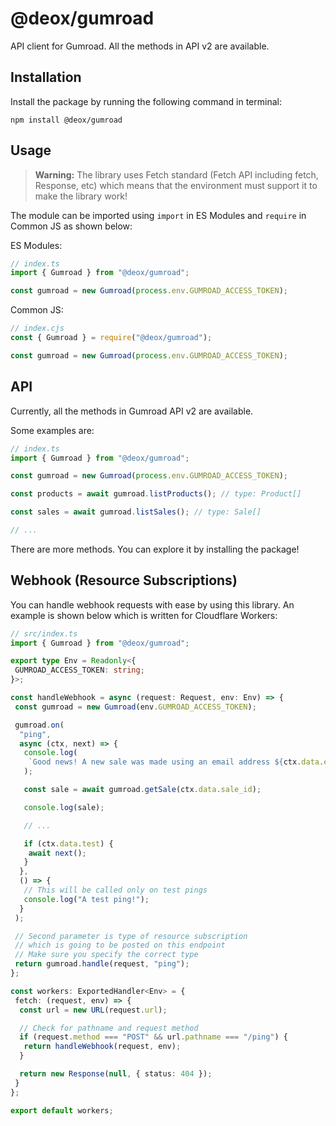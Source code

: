 # @deox/gumroad

API client for Gumroad. All the methods in API v2 are available.

## Installation

Install the package by running the following command in terminal:

```shell
npm install @deox/gumroad
```

## Usage

> **Warning:** The library uses Fetch standard (Fetch API including fetch, Response, etc) which means that the environment must support it to make the library work!

The module can be imported using `import` in ES Modules and `require` in Common JS as shown below:

ES Modules:

```ts
// index.ts
import { Gumroad } from "@deox/gumroad";

const gumroad = new Gumroad(process.env.GUMROAD_ACCESS_TOKEN);
```

Common JS:

```cjs
// index.cjs
const { Gumroad } = require("@deox/gumroad");

const gumroad = new Gumroad(process.env.GUMROAD_ACCESS_TOKEN);
```

## API

Currently, all the methods in Gumroad API v2 are available.

Some examples are:

```ts
// index.ts
import { Gumroad } from "@deox/gumroad";

const gumroad = new Gumroad(process.env.GUMROAD_ACCESS_TOKEN);

const products = await gumroad.listProducts(); // type: Product[]

const sales = await gumroad.listSales(); // type: Sale[]

// ...
```

There are more methods. You can explore it by installing the package!

## Webhook (Resource Subscriptions)

You can handle webhook requests with ease by using this library. An example is shown below which is written for Cloudflare Workers:

```ts
// src/index.ts
import { Gumroad } from "@deox/gumroad";

export type Env = Readonly<{
 GUMROAD_ACCESS_TOKEN: string;
}>;

const handleWebhook = async (request: Request, env: Env) => {
 const gumroad = new Gumroad(env.GUMROAD_ACCESS_TOKEN);

 gumroad.on(
  "ping",
  async (ctx, next) => {
   console.log(
    `Good news! A new sale was made using an email address ${ctx.data.email}`
   );

   const sale = await gumroad.getSale(ctx.data.sale_id);

   console.log(sale);

   // ...

   if (ctx.data.test) {
    await next();
   }
  },
  () => {
   // This will be called only on test pings
   console.log("A test ping!");
  }
 );

 // Second parameter is type of resource subscription
 // which is going to be posted on this endpoint
 // Make sure you specify the correct type
 return gumroad.handle(request, "ping");
};

const workers: ExportedHandler<Env> = {
 fetch: (request, env) => {
  const url = new URL(request.url);

  // Check for pathname and request method
  if (request.method === "POST" && url.pathname === "/ping") {
   return handleWebhook(request, env);
  }

  return new Response(null, { status: 404 });
 }
};

export default workers;
```
